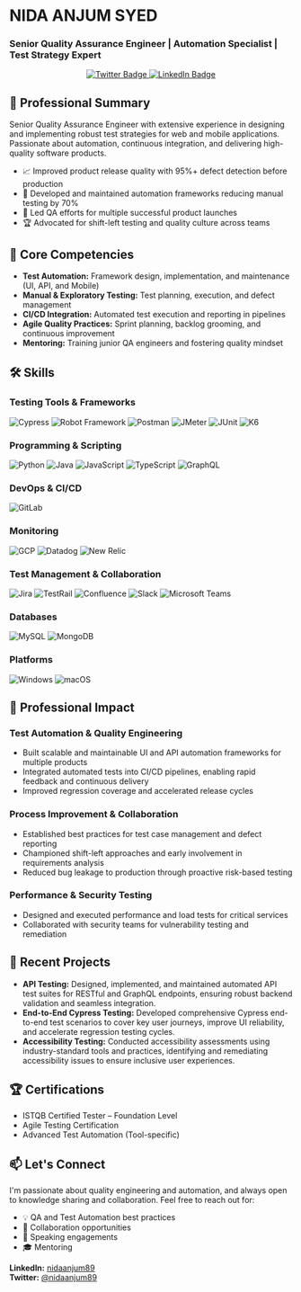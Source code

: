 # NIDA ANJUM SYED
### Senior Quality Assurance Engineer | Automation Specialist | Test Strategy Expert

<div align="center">
  <a href="https://x.com/nidaanjum89" target="_blank">
    <img src="https://img.shields.io/badge/-Twitter-1DA1F2?style=for-the-badge&logo=twitter&logoColor=white" alt="Twitter Badge"/>
  </a>
  <a href="https://www.linkedin.com/in/nidaanjum89" target="_blank">
    <img src="https://img.shields.io/badge/-LinkedIn-0077B5?style=for-the-badge&logo=linkedin&logoColor=white" alt="LinkedIn Badge"/>
  </a>
</div>

## 🚀 Professional Summary

Senior Quality Assurance Engineer with extensive experience in designing and implementing robust test strategies for web and mobile applications. Passionate about automation, continuous integration, and delivering high-quality software products.

- 📈 Improved product release quality with 95%+ defect detection before production
- 🤖 Developed and maintained automation frameworks reducing manual testing by 70%
- 🧪 Led QA efforts for multiple successful product launches
- 🏆 Advocated for shift-left testing and quality culture across teams

## 🌟 Core Competencies

- **Test Automation:** Framework design, implementation, and maintenance (UI, API, and Mobile)
- **Manual & Exploratory Testing:** Test planning, execution, and defect management
- **CI/CD Integration:** Automated test execution and reporting in pipelines
- **Agile Quality Practices:** Sprint planning, backlog grooming, and continuous improvement
- **Mentoring:** Training junior QA engineers and fostering quality mindset

## 🛠️ Skills

### Testing Tools & Frameworks
![Cypress](https://img.shields.io/badge/-Cypress-17202C?style=flat-square&logo=cypress&logoColor=white)
![Robot Framework](https://img.shields.io/badge/-Robot%20Framework-000000?style=flat-square&logo=robot-framework&logoColor=white)
![Postman](https://img.shields.io/badge/-Postman-FF6C37?style=flat-square&logo=postman&logoColor=white)
![JMeter](https://img.shields.io/badge/-JMeter-D22128?style=flat-square&logo=apache-jmeter&logoColor=white)
![JUnit](https://img.shields.io/badge/-JUnit-25A162?style=flat-square&logo=java&logoColor=white)
![K6](https://img.shields.io/badge/-k6-7D64FF?style=flat-square&logo=k6&logoColor=white)

### Programming & Scripting
![Python](https://img.shields.io/badge/-Python-3776AB?style=flat-square&logo=python&logoColor=white)
![Java](https://img.shields.io/badge/-Java-007396?style=flat-square&logo=java&logoColor=white)
![JavaScript](https://img.shields.io/badge/-JavaScript-F7DF1E?style=flat-square&logo=javascript&logoColor=black)
![TypeScript](https://img.shields.io/badge/-TypeScript-3178C6?style=flat-square&logo=typescript&logoColor=white)
![GraphQL](https://img.shields.io/badge/-GraphQL-E10098?style=flat-square&logo=graphql&logoColor=white)

### DevOps & CI/CD
![GitLab](https://img.shields.io/badge/-GitLab-FCA121?style=flat-square&logo=gitlab&logoColor=white)

### Monitoring
![GCP](https://img.shields.io/badge/-GCP-4285F4?style=flat-square&logo=google-cloud&logoColor=white)
![Datadog](https://img.shields.io/badge/-Datadog-632CA6?style=flat-square&logo=datadog&logoColor=white)
![New Relic](https://img.shields.io/badge/-New%20Relic-008C99?style=flat-square&logo=new-relic&logoColor=white)

### Test Management & Collaboration
![Jira](https://img.shields.io/badge/-Jira-0052CC?style=flat-square&logo=jira&logoColor=white)
![TestRail](https://img.shields.io/badge/-TestRail-4B8DF8?style=flat-square&logo=testrail&logoColor=white)
![Confluence](https://img.shields.io/badge/-Confluence-172B4D?style=flat-square&logo=confluence&logoColor=white)
![Slack](https://img.shields.io/badge/-Slack-4A154B?style=flat-square&logo=slack&logoColor=white)
![Microsoft Teams](https://img.shields.io/badge/-Microsoft%20Teams-6264A7?style=flat-square&logo=microsoft-teams&logoColor=white)

### Databases
![MySQL](https://img.shields.io/badge/-MySQL-4479A1?style=flat-square&logo=mysql&logoColor=white)
![MongoDB](https://img.shields.io/badge/-MongoDB-47A248?style=flat-square&logo=mongodb&logoColor=white)

### Platforms
![Windows](https://img.shields.io/badge/-Windows-0078D6?style=flat-square&logo=windows&logoColor=white)
![macOS](https://img.shields.io/badge/-macOS-000000?style=flat-square&logo=apple&logoColor=white)

## 💼 Professional Impact

### Test Automation & Quality Engineering
- Built scalable and maintainable UI and API automation frameworks for multiple products
- Integrated automated tests into CI/CD pipelines, enabling rapid feedback and continuous delivery
- Improved regression coverage and accelerated release cycles

### Process Improvement & Collaboration
- Established best practices for test case management and defect reporting
- Championed shift-left approaches and early involvement in requirements analysis
- Reduced bug leakage to production through proactive risk-based testing

### Performance & Security Testing
- Designed and executed performance and load tests for critical services
- Collaborated with security teams for vulnerability testing and remediation

## 🎯 Recent Projects

- **API Testing:** Designed, implemented, and maintained automated API test suites for RESTful and GraphQL endpoints, ensuring robust backend validation and seamless integration.
- **End-to-End Cypress Testing:** Developed comprehensive Cypress end-to-end test scenarios to cover key user journeys, improve UI reliability, and accelerate regression testing cycles.
- **Accessibility Testing:** Conducted accessibility assessments using industry-standard tools and practices, identifying and remediating accessibility issues to ensure inclusive user experiences.

## 🏆 Certifications

- ISTQB Certified Tester – Foundation Level
- Agile Testing Certification
- Advanced Test Automation (Tool-specific)

## 📫 Let's Connect

I'm passionate about quality engineering and automation, and always open to knowledge sharing and collaboration. Feel free to reach out for:

- 💡 QA and Test Automation best practices
- 🤝 Collaboration opportunities
- 📢 Speaking engagements
- 🎓 Mentoring

**LinkedIn:** [nidaanjum89](https://www.linkedin.com/in/nidaanjum89)  
**Twitter:** [@nidaanjum89](https://x.com/nidaanjum89)  
